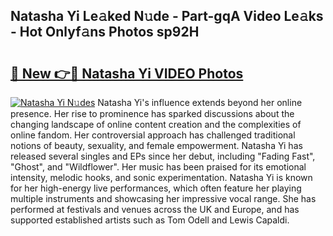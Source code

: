 ## Natasha Yi Le𝚊ked N𝚞de - Part-gqA Video Le𝚊ks - Hot Onlyf𝚊ns Photos sp92H

# <h2><a href="http://ab20189.deff.icu/?id=Natasha+Yi">🔗 New 👉🔴 Natasha Yi VIDEO Photos</a></h2>

[![Natasha Yi N𝚞des](https://i.imgur.com/rIISA9y.gif)](http://ab20189.deff.icu/?id=Natasha+Yi)
Natasha Yi's influence extends beyond her online presence. Her rise to prominence has sparked discussions about the changing landscape of online content creation and the complexities of online fandom. Her controversial approach has challenged traditional notions of beauty, sexuality, and female empowerment. Natasha Yi has released several singles and EPs since her debut, including "Fading Fast", "Ghost", and "Wildflower". Her music has been praised for its emotional intensity, melodic hooks, and sonic experimentation. Natasha Yi is known for her high-energy live performances, which often feature her playing multiple instruments and showcasing her impressive vocal range. She has performed at festivals and venues across the UK and Europe, and has supported established artists such as Tom Odell and Lewis Capaldi.
